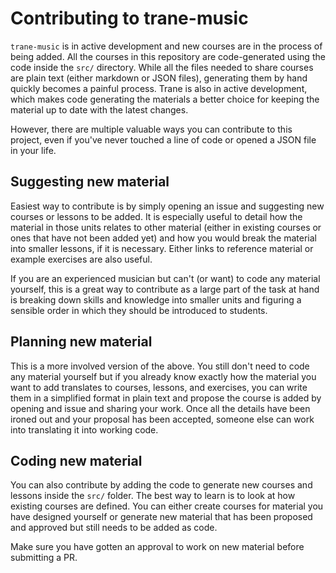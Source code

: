 # Contributing to trane-music

`trane-music` is in active development and new courses are in the process of being added. All the
courses in this repository are code-generated using the code inside the `src/` directory. While all
the files needed to share courses are plain text (either markdown or JSON files), generating them by
hand quickly becomes a painful process. Trane is also in active development, which makes code
generating the materials a better choice for keeping the material up to date with the latest
changes.

However, there are multiple valuable ways you can contribute to this project, even if you've never
touched a line of code or opened a JSON file in your life.

## Suggesting new material

Easiest way to contribute is by simply opening an issue and suggesting new courses or lessons to be
added. It is especially useful to detail how the material in those units relates to other material
(either in existing courses or ones that have not been added yet) and how you would break the
material into smaller lessons, if it is necessary. Either links to reference material or example
exercises are also useful.

If you are an experienced musician but can't (or want) to code any material yourself, this is a
great way to contribute as a large part of the task at hand is breaking down skills and knowledge
into smaller units and figuring a sensible order in which they should be introduced to students.

## Planning new material

This is a more involved version of the above. You still don't need to code any material yourself but
if you already know exactly how the material you want to add translates to courses, lessons, and
exercises, you can write them in a simplified format in plain text and propose the course is added
by opening and issue and sharing your work. Once all the details have been ironed out and your
proposal has been accepted, someone else can work into translating it into working code.

## Coding new material

You can also contribute by adding the code to generate new courses and lessons inside the `src/`
folder. The best way to learn is to look at how existing courses are defined. You can either create
courses for material you have designed yourself or generate new material that has been proposed and
approved but still needs to be added as code.

Make sure you have gotten an approval to work on new material before submitting a PR.
